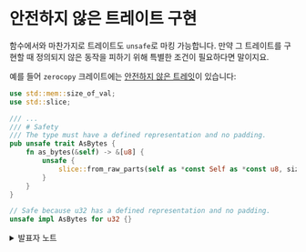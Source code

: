# 안전하지 않은 트레이트 구현

함수에서와 마찬가지로 트레이트도 `unsafe`로 마킹 가능합니다. 만약 그 트레이트를 구현할 때 정의되지 않은 동작을 피하기 위해 특별한 조건이 필요하다면 말이지요.

예를 들어 `zerocopy` 크레이트에는 [안전하지 않은 트레잇](https://docs.rs/zerocopy/latest/zerocopy/trait.AsBytes.html)이 있습니다:

```rust
use std::mem::size_of_val;
use std::slice;

/// ...
/// # Safety
/// The type must have a defined representation and no padding.
pub unsafe trait AsBytes {
    fn as_bytes(&self) -> &[u8] {
        unsafe {
            slice::from_raw_parts(self as *const Self as *const u8, size_of_val(self))
        }
    }
}

// Safe because u32 has a defined representation and no padding.
unsafe impl AsBytes for u32 {}
```

<details>

<summary>발표자 노트</summary>

안전하지 않은 트레잇을 만들 때에는 주석에 `# Safety` 항목이 있어서 이 트레잇을 안전하게 구현하려면 어떤 요구사항들을 만족해야 하는지를 설명해야 합니다.

`AsBytes`에서 지켜야 할 안전성에 대한 실제 설명은 좀 더 길고 복잡합니다.

빌트인 트레잇인 `Send`와 `Sync`는 안전하지 않은 트레잇 입니다.

</details>
